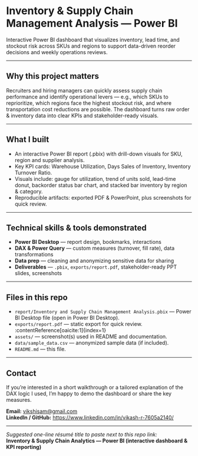 # Inventory & Supply Chain Management Analysis — Power BI

Interactive Power BI dashboard that visualizes inventory, lead time, and stockout risk across SKUs and regions to support data-driven reorder decisions and weekly operations reviews.

---

## Why this project matters
Recruiters and hiring managers can quickly assess supply chain performance and identify operational levers — e.g., which SKUs to reprioritize, which regions face the highest stockout risk, and where transportation cost reductions are possible. The dashboard turns raw order & inventory data into clear KPIs and stakeholder-ready visuals.



---

## What I built
- An interactive Power BI report (.pbix) with drill-down visuals for SKU, region and supplier analysis.
- Key KPI cards: Warehouse Utilization, Days Sales of Inventory, Inventory Turnover Ratio.
- Visuals include: gauge for utilization, trend of units sold, lead-time donut, backorder status bar chart, and stacked bar inventory by region & category.
- Reproducible artifacts: exported PDF & PowerPoint, plus screenshots for quick review.

---

## Technical skills & tools demonstrated
- **Power BI Desktop** — report design, bookmarks, interactions  
- **DAX & Power Query** — custom measures (turnover, fill rate), data transformations  
- **Data prep** — cleaning and anonymizing sensitive data for sharing  
- **Deliverables** — `.pbix`, `exports/report.pdf`, stakeholder-ready PPT slides, screenshots

---


## Files in this repo
- `report/Inventory and Supply Chain Management Analysis.pbix` — Power BI Desktop file (open in Power BI Desktop).  
- `exports/report.pdf` — static export for quick review. :contentReference[oaicite:1]{index=1}  
- `assets/` — screenshot(s) used in README and documentation.  
- `data/sample_data.csv` — anonymized sample data (if included).  
- `README.md` — this file.

---

## Contact
If you’re interested in a short walkthrough or a tailored explanation of the DAX logic I used, I’m happy to demo the dashboard or share the key measures.

**Email:** vikshisam@gmail.com  
**LinkedIn / GitHub:** https://www.linkedin.com/in/vikash-r-7605a2140/

---

*Suggested one-line résumé title to paste next to this repo link:*  
**Inventory & Supply Chain Analytics — Power BI (interactive dashboard & KPI reporting)**


